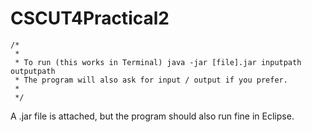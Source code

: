 # CSCUT4Practical2

	/*
	 * 
	 * To run (this works in Terminal) java -jar [file].jar inputpath outputpath
	 * The program will also ask for input / output if you prefer.
	 * 
	 */
   
   A .jar file is attached, but the program should also run fine in Eclipse.
